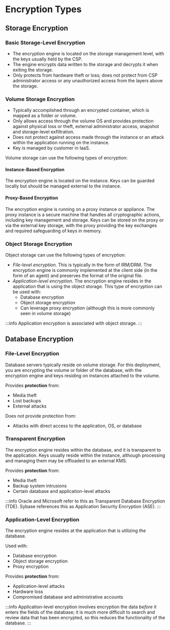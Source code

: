 # Encryption Types

## Storage Encryption

### Basic Storage-Level Encryption

- The encryption engine is located on the storage management level, with the keys usually held by the CSP.
- The engine encrypts data written to the storage and decrypts it when exiting the storage.
- Only protects from hardware theft or loss; does not protect from CSP administrator access or any unauthorized access from the layers above the storage.

### Volume Storage Encryption

- Typically accomplished through an encrypted container, which is mapped as a folder or volume.
- Only allows access through the volume OS and provides protection against physical loss or theft, external administrator access, snapshot and storage-level exfiltration.
- Does not protect against access made through the instance or an attack within the application running on the instance.
- Key is managed by customer in IaaS.

Volume storage can use the following types of encryption:

#### Instance-Based Encryption

The encryption engine is located on the instance. Keys can be guarded locally but should be managed external to the instance.

#### Proxy-Based Encryption

The encryption engine is running on a proxy instance or appliance. The proxy instance is a secure machine that handles all cryptographic actions, including key management and storage. Keys can be stored on the proxy or via the external key storage, with the proxy providing the key exchanges and required safeguarding of keys in memory.

### Object Storage Encryption

Object storage can use the following types of encryption:

- *File-level encryption.* This is typically in the form of IRM/DRM. The encryption engine is commonly implemented at the client side \(in the form of an agent\) and preserves the format of the original file.
- *Application-level encryption.* The encryption engine resides in the application that is using the object storage. This type of encryption can be used with:
  - Database encryption
  - Object storage encryption
  - Can leverage proxy encryption \(although this is more commonly seen in volume storage\)

:::info
Application encryption is associated with object storage.
:::

## Database Encryption

### File-Level Encryption

Database servers typically reside on volume storage. For this deployment, you are encrypting the volume or folder of the database, with the encryption engine and keys residing on instances attached to the volume.

Provides **protection** from:

- Media theft
- Lost backups
- External attacks

Does not provide protection from:

- Attacks with direct access to the application, OS, or database

### Transparent Encryption

The encryption engine resides within the database, and it is transparent to the application. Keys usually reside within the instance, although processing and managing them may be offloaded to an external KMS.

Provides **protection** from:

- Media theft
- Backup system intrusions
- Certain database and application-level attacks

:::info
Oracle and Microsoft refer to this as Transparent Database Encryption \(TDE\). Sybase references this as Application Security Encryption \(ASE\).
:::

### Application-Level Encryption

The encryption engine resides at the application that is utilizing the database.

Used with:

- Database encryption
- Object storage encryption
- Proxy encryption

Provides **protection** from:

- Application-level attacks
- Hardware loss
- Compromised database and administrative accounts

:::info
Application-level encryption involves encryption the data *before* it enters the fields of the database; it is much more difficult to search and review data that has been encrypted, so this reduces the functionality of the database.
:::